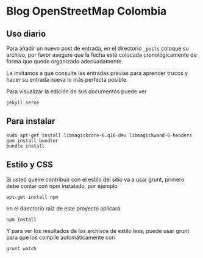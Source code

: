 # Blog OpenStreetMap Colombia

## Uso diario

Para añadir un nuevo post de entrada, en el directorio `_posts` coloque
su archivo, por favor asegure que la fecha esté colocada cronológicamente
de forma que quede organizado adecuadamente.

Le invitamos a que consulte las entradas previas para aprender trucos y
hacer su entrada nueva lo más perfecta posible.

Para visualizar la edición de sus documentos puede ver

```
jekyll serve
```

## Para instalar

```
sudo apt-get install libmagickcore-6.q16-dev libmagickwand-6-headers
gem install bundler
bundle install
```

## Estilo y CSS

Si usted queire contribuir con el estilo del sitio va a usar grunt, primero
debe contar con npm instalado, por ejemplo

```
apt-get install npm
```

en el directorio raíz de este proyecto aplicará

```
npm install
```

Y para ver los resultados de los archivos de estilo less, puede usar grunt
para que los compile automáticamente con

```
grunt watch
```
